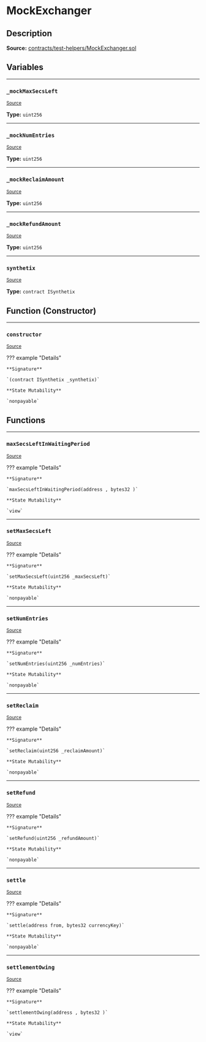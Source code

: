 # MockExchanger

## Description


**Source:** [contracts/test-helpers/MockExchanger.sol](https://github.com/Synthetixio/synthetix/tree/develop/contracts/test-helpers/MockExchanger.sol)

## Variables


---
### `_mockMaxSecsLeft`

<sub>[Source](https://github.com/Synthetixio/synthetix/tree/develop/contracts/test-helpers/MockExchanger.sol#L10)</sub>





**Type:** `uint256`


---
### `_mockNumEntries`

<sub>[Source](https://github.com/Synthetixio/synthetix/tree/develop/contracts/test-helpers/MockExchanger.sol#L9)</sub>





**Type:** `uint256`


---
### `_mockReclaimAmount`

<sub>[Source](https://github.com/Synthetixio/synthetix/tree/develop/contracts/test-helpers/MockExchanger.sol#L7)</sub>





**Type:** `uint256`


---
### `_mockRefundAmount`

<sub>[Source](https://github.com/Synthetixio/synthetix/tree/develop/contracts/test-helpers/MockExchanger.sol#L8)</sub>





**Type:** `uint256`


---
### `synthetix`

<sub>[Source](https://github.com/Synthetixio/synthetix/tree/develop/contracts/test-helpers/MockExchanger.sol#L12)</sub>





**Type:** `contract ISynthetix`

## Function (Constructor)


---
### `constructor`

<sub>[Source](https://github.com/Synthetixio/synthetix/tree/develop/contracts/test-helpers/MockExchanger.sol#L14)</sub>



??? example "Details"

    **Signature**

    `(contract ISynthetix _synthetix)`

    **State Mutability**

    `nonpayable`

## Functions


---
### `maxSecsLeftInWaitingPeriod`

<sub>[Source](https://github.com/Synthetixio/synthetix/tree/develop/contracts/test-helpers/MockExchanger.sol#L41)</sub>



??? example "Details"

    **Signature**

    `maxSecsLeftInWaitingPeriod(address , bytes32 )`

    **State Mutability**

    `view`


---
### `setMaxSecsLeft`

<sub>[Source](https://github.com/Synthetixio/synthetix/tree/develop/contracts/test-helpers/MockExchanger.sol#L76)</sub>



??? example "Details"

    **Signature**

    `setMaxSecsLeft(uint256 _maxSecsLeft)`

    **State Mutability**

    `nonpayable`


---
### `setNumEntries`

<sub>[Source](https://github.com/Synthetixio/synthetix/tree/develop/contracts/test-helpers/MockExchanger.sol#L72)</sub>



??? example "Details"

    **Signature**

    `setNumEntries(uint256 _numEntries)`

    **State Mutability**

    `nonpayable`


---
### `setReclaim`

<sub>[Source](https://github.com/Synthetixio/synthetix/tree/develop/contracts/test-helpers/MockExchanger.sol#L64)</sub>



??? example "Details"

    **Signature**

    `setReclaim(uint256 _reclaimAmount)`

    **State Mutability**

    `nonpayable`


---
### `setRefund`

<sub>[Source](https://github.com/Synthetixio/synthetix/tree/develop/contracts/test-helpers/MockExchanger.sol#L68)</sub>



??? example "Details"

    **Signature**

    `setRefund(uint256 _refundAmount)`

    **State Mutability**

    `nonpayable`


---
### `settle`

<sub>[Source](https://github.com/Synthetixio/synthetix/tree/develop/contracts/test-helpers/MockExchanger.sol#L19)</sub>



??? example "Details"

    **Signature**

    `settle(address from, bytes32 currencyKey)`

    **State Mutability**

    `nonpayable`


---
### `settlementOwing`

<sub>[Source](https://github.com/Synthetixio/synthetix/tree/develop/contracts/test-helpers/MockExchanger.sol#L49)</sub>



??? example "Details"

    **Signature**

    `settlementOwing(address , bytes32 )`

    **State Mutability**

    `view`

